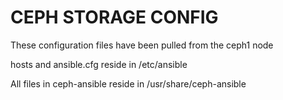 # CEPH STORAGE CONFIG

These configuration files have been pulled from the ceph1 node

hosts and ansible.cfg reside in /etc/ansible

All files in ceph-ansible reside in /usr/share/ceph-ansible

